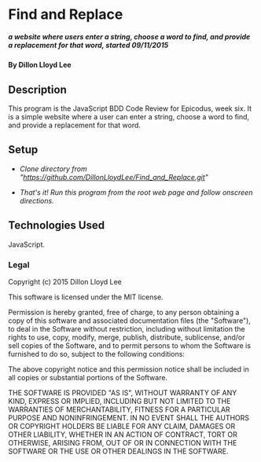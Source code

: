 # Find and Replace

##### a website where users enter a string, choose a word to find, and provide a replacement for that word, started 09/11/2015


#### By Dillon Lloyd Lee


## Description

This program is the JavaScript BDD Code Review for Epicodus, week six.  It is a simple website where a user can enter a string, choose a word to find, and provide a replacement for that word.

## Setup

* _Clone directory from "https://github.com/DillonLloydLee/Find_and_Replace.git"_

* _That's it!  Run this program from the root web page and follow onscreen directions._

## Technologies Used

JavaScript.


### Legal


Copyright (c) 2015 Dillon Lloyd Lee

This software is licensed under the MIT license.

Permission is hereby granted, free of charge, to any person obtaining a copy of this software and associated documentation files (the "Software"), to deal in the Software without restriction, including without limitation the rights to use, copy, modify, merge, publish, distribute, sublicense, and/or sell
copies of the Software, and to permit persons to whom the Software is furnished to do so, subject to the following conditions:

The above copyright notice and this permission notice shall be included in all copies or substantial portions of the Software.

THE SOFTWARE IS PROVIDED "AS IS", WITHOUT WARRANTY OF ANY KIND, EXPRESS OR IMPLIED, INCLUDING BUT NOT LIMITED TO THE WARRANTIES OF MERCHANTABILITY,
FITNESS FOR A PARTICULAR PURPOSE AND NONINFRINGEMENT. IN NO EVENT SHALL THE AUTHORS OR COPYRIGHT HOLDERS BE LIABLE FOR ANY CLAIM, DAMAGES OR OTHER
LIABILITY, WHETHER IN AN ACTION OF CONTRACT, TORT OR OTHERWISE, ARISING FROM, OUT OF OR IN CONNECTION WITH THE SOFTWARE OR THE USE OR OTHER DEALINGS IN
THE SOFTWARE.

